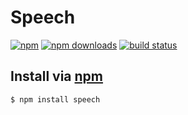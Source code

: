 # Speech
[![npm](http://img.shields.io/npm/v/speech.svg?style=flat-square)](https://npmjs.com/speech)
[![npm downloads](http://img.shields.io/npm/dm/speech.svg?style=flat-square)](https://npmjs.com/speech)
[![build status](http://img.shields.io/travis/jhermsmeier/node-speech.svg?style=flat-square)](https://travis-ci.org/jhermsmeier/node-speech)

## Install via [npm](https://npmjs.com)

```sh
$ npm install speech
```
